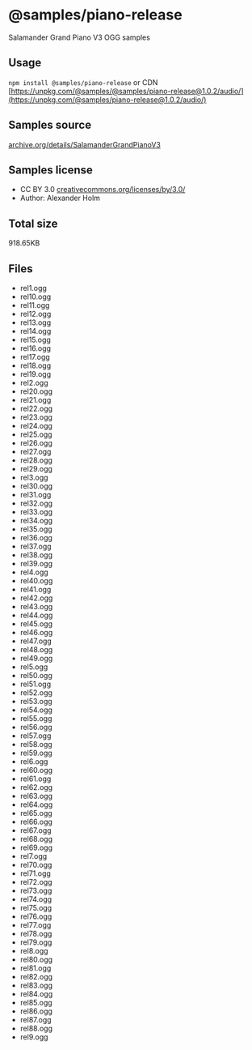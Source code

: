 # @samples/piano-release

Salamander Grand Piano V3 OGG samples

## Usage

`npm install @samples/piano-release` or CDN [https://unpkg.com/@samples/@samples/piano-release@1.0.2/audio/](https://unpkg.com/@samples/piano-release@1.0.2/audio/)

## Samples source

[archive.org/details/SalamanderGrandPianoV3](https://archive.org/details/SalamanderGrandPianoV3)

## Samples license

- CC BY 3.0 [creativecommons.org/licenses/by/3.0/](http://creativecommons.org/licenses/by/3.0/)
- Author: Alexander Holm 

## Total size

918.65KB

## Files

- rel1.ogg
- rel10.ogg
- rel11.ogg
- rel12.ogg
- rel13.ogg
- rel14.ogg
- rel15.ogg
- rel16.ogg
- rel17.ogg
- rel18.ogg
- rel19.ogg
- rel2.ogg
- rel20.ogg
- rel21.ogg
- rel22.ogg
- rel23.ogg
- rel24.ogg
- rel25.ogg
- rel26.ogg
- rel27.ogg
- rel28.ogg
- rel29.ogg
- rel3.ogg
- rel30.ogg
- rel31.ogg
- rel32.ogg
- rel33.ogg
- rel34.ogg
- rel35.ogg
- rel36.ogg
- rel37.ogg
- rel38.ogg
- rel39.ogg
- rel4.ogg
- rel40.ogg
- rel41.ogg
- rel42.ogg
- rel43.ogg
- rel44.ogg
- rel45.ogg
- rel46.ogg
- rel47.ogg
- rel48.ogg
- rel49.ogg
- rel5.ogg
- rel50.ogg
- rel51.ogg
- rel52.ogg
- rel53.ogg
- rel54.ogg
- rel55.ogg
- rel56.ogg
- rel57.ogg
- rel58.ogg
- rel59.ogg
- rel6.ogg
- rel60.ogg
- rel61.ogg
- rel62.ogg
- rel63.ogg
- rel64.ogg
- rel65.ogg
- rel66.ogg
- rel67.ogg
- rel68.ogg
- rel69.ogg
- rel7.ogg
- rel70.ogg
- rel71.ogg
- rel72.ogg
- rel73.ogg
- rel74.ogg
- rel75.ogg
- rel76.ogg
- rel77.ogg
- rel78.ogg
- rel79.ogg
- rel8.ogg
- rel80.ogg
- rel81.ogg
- rel82.ogg
- rel83.ogg
- rel84.ogg
- rel85.ogg
- rel86.ogg
- rel87.ogg
- rel88.ogg
- rel9.ogg
